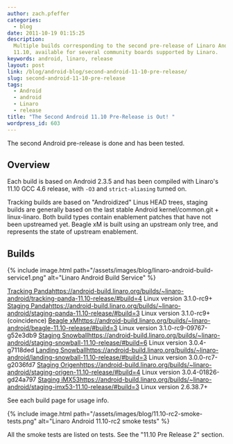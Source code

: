 ```yaml
---
author: zach.pfeffer
categories:
  - blog
date: 2011-10-19 01:15:25
description:
  Multiple builds corresponding to the second pre-release of Linaro Android
  11.10, available for several community boards supported by Linaro.
keywords: android, linaro, release
layout: post
link: /blog/android-blog/second-android-11-10-pre-release/
slug: second-android-11-10-pre-release
tags:
  - Android
  - android
  - Linaro
  - release
title: "The Second Android 11.10 Pre-Release is Out! "
wordpress_id: 603
---
```


The second Android pre-release is done and has been tested.

## Overview

Each build is based on Android 2.3.5 and has been compiled with Linaro's 11.10 GCC 4.6 release, with `-O3` and `strict-aliasing` turned on.

Tracking builds are based on "Androidized" Linus HEAD trees, staging builds are generally based on the last stable Android kernel/common.git + linux-linaro. Both build types contain enablement patches that have not been upstreamed yet. Beagle xM is built using an upstream only tree, and represents the state of upstream enablement.

## Builds

{% include image.html path="/assets/images/blog/linaro-android-build-service1.png" alt="Linaro Android Build Service" %}

[Tracking Panda]()https://android-build.linaro.org/builds/~linaro-android/tracking-panda-11.10-release/#build=4 Linux version 3.1.0-rc9+
[Staging Panda]()https://android-build.linaro.org/builds/~linaro-android/staging-panda-11.10-release/#build=3 Linux version 3.1.0-rc9+ (coincidence)
[Beagle xM]()https://android-build.linaro.org/builds/~linaro-android/beagle-11.10-release/#build=3 Linux version 3.1.0-rc9-09767-g52e3db9
[Staging Snowball]()https://android-build.linaro.org/builds/~linaro-android/staging-snowball-11.10-release/#build=6 Linux version 3.0.4-g7118ded
[Landing Snowball]()https://android-build.linaro.org/builds/~linaro-android/landing-snowball-11.10-release/#build=3 Linux version 3.0.0-rc7-g2036fd7
[Staging Origen]()https://android-build.linaro.org/builds/~linaro-android/staging-origen-11.10-release/#build=4 Linux version 3.0.4-01826-gd24a797
[Staging iMX53]()https://android-build.linaro.org/builds/~linaro-android/staging-imx53-11.10-release/#build=3 Linux version 2.6.38.7+

See each build page for usage info.

{% include image.html path="/assets/images/blog/11.10-rc2-smoke-tests.png" alt="Linaro Android 11.10-rc2 smoke tests" %}

All the smoke tests are listed on tests. See the "11.10 Pre Release 2" section.
